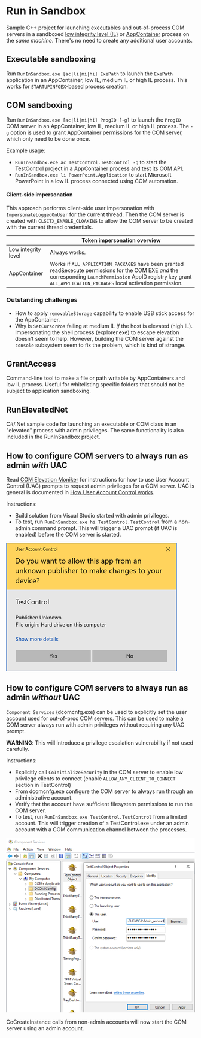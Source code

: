 # Run in Sandbox
Sample C++ project for launching executables and out-of-process COM servers in a sandboxed [low integrity level (IL)](https://docs.microsoft.com/en-us/previous-versions/dotnet/articles/bb625960(v%3dmsdn.10)) or [AppContainer](https://docs.microsoft.com/en-us/windows/desktop/secauthz/appcontainer-for-legacy-applications-) process on the *same machine*. There's no need to create any additional user accounts.

## Executable sandboxing
Run `RunInSandbox.exe [ac|li|mi|hi] ExePath` to launch the `ExePath` application in an AppContainer, low IL, medium IL or high IL process. This works for `STARTUPINFOEX`-based process creation.

## COM sandboxing
Run `RunInSandbox.exe [ac|li|mi|hi] ProgID [-g]` to launch the `ProgID` COM server in an AppContainer, low IL, medium IL or high IL process. The `-g` option is used to grant AppContainer permissions for the COM server, which only need to be done once.

Example usage:
* `RunInSandbox.exe ac TestControl.TestControl -g` to start the TestControl project in a AppContainer process and test its COM API.
* `RunInSandbox.exe li PowerPoint.Application` to start Microsoft PowerPoint in a low IL process connected using COM automation.

#### Client-side impersonation
This approach performs client-side user impersonation with `ImpersonateLoggedOnUser` for the current thread. Then the COM server is created with `CLSCTX_ENABLE_CLOAKING` to allow the COM server to be created with the current thread credentials.

| | Token impersonation overview |
|---------------------|-----------------------------------------------------------------------------|
|Low integrity level  | Always works.                                            |
|AppContainer         | Works if `ALL_APPLICATION_PACKAGES` have been granted read&execute permissions for the COM EXE _and_ the corresponding `LaunchPermission` AppID registry key grant `ALL_APPLICATION_PACKAGES` local activation permission.  |

### Outstanding challenges
* How to apply `removableStorage` capability to enable USB stick access for the AppContainer.
* Why is `SetCursorPos` failing at medium IL _if_ the host is elevated (high IL). Impersonating the shell process (explorer.exe) to escape elevation doesn't seem to help. However, building the COM server against the `console` subsystem seem to fix the problem, which is kind of strange.


## GrantAccess
Command-line tool to make a file or path writable by AppContainers and low IL process. Useful for whitelisting specific folders that should not be subject to application sandboxing.


## RunElevatedNet
C#/.Net sample code for launching an executable or COM class in an "elevated" process with admin privileges. The same functionality is also included in the RunInSandbox project.

## How to configure COM servers to always run as admin _with_ UAC

Read [COM Elevation Moniker](https://docs.microsoft.com/en-us/windows/win32/com/the-com-elevation-moniker) for instructions for how to use User Account Control (UAC) prompts to request admin privileges for a COM server. UAC is general is documented in [How User Account Control works](https://docs.microsoft.com/en-us/windows/security/identity-protection/user-account-control/how-user-account-control-works).

Instructions:
* Build solution from Visual Studio started with admin privileges.
* To test, run `RunInSandbox.exe hi TestControl.TestControl` from a non-admin command prompt. This will trigger a UAC prompt (if UAC is enabled) before the COM server is started.

![UAC_prompt](UAC_prompt.png)  

## How to configure COM servers to always run as admin _without_ UAC

`Component Services` (dcomcnfg.exe) can be used to explicitly set the user account used for out-of-proc COM servers. This can be used to make a COM server always run with admin privileges without requiring any UAC prompt.

**WARNING**: This will introduce a privilege escalation vulnerability if not used carefully.

Instructions:
* Explicitly call `CoInitializeSecurity` in the COM server to enable low privilege clients to connect (enable `ALLOW_ANY_CLIENT_TO_CONNECT` section in TestControl)
* From dcomcnfg.exe configure the COM server to always run through an administrative account.
* Verify that the account have sufficient filesystem permissions to run the COM server.
* To test, run `RunInSandbox.exe TestControl.TestControl` from a limited account. This will trigger creation of a TestControl.exe under an admin account with a COM communication channel between the processes.

![DCOM_RunAs](DCOM_RunAs.png)  

CoCreateInstance calls from non-admin accounts will now start the COM server using an admin account.
